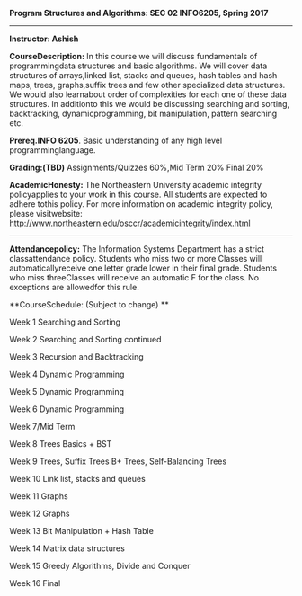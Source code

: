 **Program Structures and Algorithms:  SEC 02 INFO6205, Spring 2017**

** **

**Instructor: Ashish**

**CourseDescription:** In this course we will discuss fundamentals of programmingdata structures and basic algorithms. We will cover data structures of arrays,linked list, stacks and queues, hash tables and hash maps, trees, graphs,suffix trees and few other specialized data structures. We would also learnabout order of complexities for each one of these data structures. In additionto this we would be discussing searching and sorting, backtracking, dynamicprogramming, bit manipulation, pattern searching etc.  

**Prereq.INFO 6205**. Basic understanding of any high level programminglanguage.  

**Grading:(TBD)** Assignments/Quizzes  60%,Mid Term 20% Final 20% 

 

**AcademicHonesty:** The Northeastern University academic integrity policyapplies to your work in this course. All students are expected to adhere tothis policy. For more information on academic integrity policy, please visitwebsite: http://www.northeastern.edu/osccr/academicintegrity/index.html 

** **

**Attendancepolicy:** The Information Systems Department has a strict classattendance policy. Students who miss two or more Classes will automaticallyreceive one letter grade lower in their final grade. Students who miss threeClasses will receive an automatic F for the class. No exceptions are allowedfor this rule.

**CourseSchedule: (Subject to change) ** 

Week 1 Searching and Sorting 

Week 2 Searching and Sorting continued 

Week 3 Recursion and Backtracking 

Week 4 Dynamic Programming 

Week 5 Dynamic Programming 

Week 6 Dynamic Programming 

Week 7/Mid Term 

Week 8 Trees Basics + BST

Week 9 Trees, Suffix Trees B+ Trees, Self-Balancing Trees

Week 10 Link list, stacks and queues

Week 11 Graphs

Week 12 Graphs 

Week 13 Bit Manipulation + Hash Table 

Week 14 Matrix data structures 

Week 15 Greedy Algorithms, Divide and Conquer 

Week 16 Final